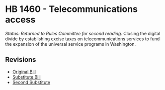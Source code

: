 # HB 1460 - Telecommunications access
*Status: Returned to Rules Committee for second reading.*
Closing the digital divide by establishing excise taxes on telecommunications services to fund the expansion of the universal service programs in Washington.

## Revisions
* [Original Bill](1/)
* [Substitute Bill](S/)
* [Second Substitute](S2/)